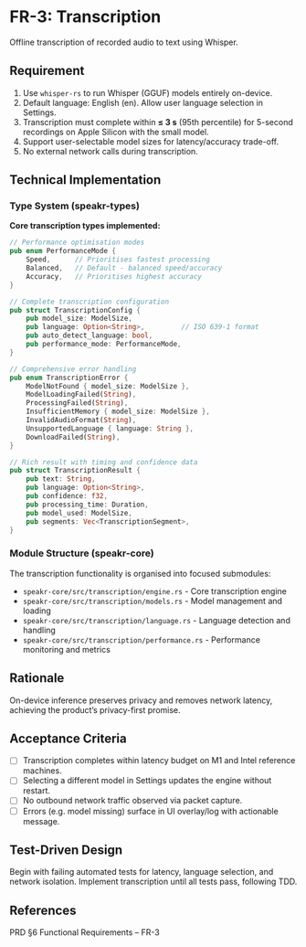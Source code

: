 # FR-3: Transcription

Offline transcription of recorded audio to text using Whisper.

## Requirement

1. Use `whisper-rs` to run Whisper (GGUF) models entirely on-device.
2. Default language: English (en). Allow user language selection in Settings.
3. Transcription must complete within **≤ 3 s** (95th percentile) for 5-second recordings on
   Apple Silicon with the small model.
4. Support user-selectable model sizes for latency/accuracy trade-off.
5. No external network calls during transcription.

## Technical Implementation

### Type System (speakr-types)

**Core transcription types implemented:**

```rust
// Performance optimisation modes
pub enum PerformanceMode {
    Speed,      // Prioritises fastest processing
    Balanced,   // Default - balanced speed/accuracy
    Accuracy,   // Prioritises highest accuracy
}

// Complete transcription configuration
pub struct TranscriptionConfig {
    pub model_size: ModelSize,
    pub language: Option<String>,         // ISO 639-1 format
    pub auto_detect_language: bool,
    pub performance_mode: PerformanceMode,
}

// Comprehensive error handling
pub enum TranscriptionError {
    ModelNotFound { model_size: ModelSize },
    ModelLoadingFailed(String),
    ProcessingFailed(String),
    InsufficientMemory { model_size: ModelSize },
    InvalidAudioFormat(String),
    UnsupportedLanguage { language: String },
    DownloadFailed(String),
}

// Rich result with timing and confidence data
pub struct TranscriptionResult {
    pub text: String,
    pub language: Option<String>,
    pub confidence: f32,
    pub processing_time: Duration,
    pub model_used: ModelSize,
    pub segments: Vec<TranscriptionSegment>,
}
```

### Module Structure (speakr-core)

The transcription functionality is organised into focused submodules:

- `speakr-core/src/transcription/engine.rs` - Core transcription engine
- `speakr-core/src/transcription/models.rs` - Model management and loading
- `speakr-core/src/transcription/language.rs` - Language detection and handling
- `speakr-core/src/transcription/performance.rs` - Performance monitoring and metrics

## Rationale

On-device inference preserves privacy and removes network latency, achieving the product’s
privacy-first promise.

## Acceptance Criteria

- [ ] Transcription completes within latency budget on M1 and Intel reference machines.
- [ ] Selecting a different model in Settings updates the engine without restart.
- [ ] No outbound network traffic observed via packet capture.
- [ ] Errors (e.g. model missing) surface in UI overlay/log with actionable message.

## Test-Driven Design

Begin with failing automated tests for latency, language selection, and network isolation.
Implement transcription until all tests pass, following TDD.

## References

PRD §6 Functional Requirements – FR-3
